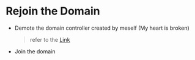# Rejoin the Domain
- Demote the domain controller created by meself (My heart is broken)
  > refer to the [Link](https://www.dtonias.com/demote-domain-controller-windows-server-2016/)
- Join the domain

